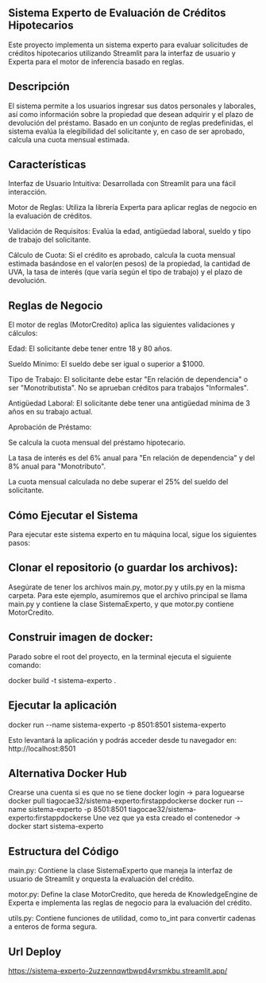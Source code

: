## Sistema Experto de Evaluación de Créditos Hipotecarios
Este proyecto implementa un sistema experto para evaluar solicitudes de créditos hipotecarios utilizando Streamlit para la interfaz de usuario y Experta para el motor de inferencia basado en reglas.

## Descripción
El sistema permite a los usuarios ingresar sus datos personales y laborales, así como información sobre la propiedad que desean adquirir y el plazo de devolución del préstamo. Basado en un conjunto de reglas predefinidas, el sistema evalúa la elegibilidad del solicitante y, en caso de ser aprobado, calcula una cuota mensual estimada.

## Características
Interfaz de Usuario Intuitiva: Desarrollada con Streamlit para una fácil interacción.

Motor de Reglas: Utiliza la librería Experta para aplicar reglas de negocio en la evaluación de créditos.

Validación de Requisitos: Evalúa la edad, antigüedad laboral, sueldo y tipo de trabajo del solicitante.

Cálculo de Cuota: Si el crédito es aprobado, calcula la cuota mensual estimada basándose en el valor(en pesos) de la propiedad, la cantidad de UVA, la tasa de interés (que varía según el tipo de trabajo) y el plazo de devolución.

## Reglas de Negocio
El motor de reglas (MotorCredito) aplica las siguientes validaciones y cálculos:

Edad: El solicitante debe tener entre 18 y 80 años.

Sueldo Mínimo: El sueldo debe ser igual o superior a $1000.

Tipo de Trabajo: El solicitante debe estar "En relación de dependencia" o ser "Monotributista". No se aprueban créditos para trabajos "Informales".

Antigüedad Laboral: El solicitante debe tener una antigüedad mínima de 3 años en su trabajo actual.

Aprobación de Préstamo:

Se calcula la cuota mensual del préstamo hipotecario.

La tasa de interés es del 6% anual para "En relación de dependencia" y del 8% anual para "Monotributo".

La cuota mensual calculada no debe superar el 25% del sueldo del solicitante.

## Cómo Ejecutar el Sistema
Para ejecutar este sistema experto en tu máquina local, sigue los siguientes pasos:

## Clonar el repositorio (o guardar los archivos):
Asegúrate de tener los archivos main.py, motor.py y utils.py en la misma carpeta. Para este ejemplo, asumiremos que el archivo principal se llama main.py y contiene la clase SistemaExperto, y que motor.py contiene MotorCredito.

## Construir imagen de docker:
Parado sobre el root del proyecto, en la terminal ejecuta el siguiente comando:

docker build -t sistema-experto .

## Ejecutar la aplicación
docker run --name sistema-experto -p 8501:8501 sistema-experto

Esto levantará la aplicación y podrás acceder desde tu navegador en:
http://localhost:8501

## Alternativa Docker Hub
Crearse una cuenta si es que no se tiene
docker login -> para loguearse
docker pull tiagocae32/sistema-experto:firstappdockerse
docker run --name sistema-experto -p 8501:8501 tiagocae32/sistema-experto:firstappdockerse
Une vez que ya esta creado el contenedor -> docker start sistema-experto

## Estructura del Código
main.py: Contiene la clase SistemaExperto que maneja la interfaz de usuario de Streamlit y orquesta la evaluación del crédito.

motor.py: Define la clase MotorCredito, que hereda de KnowledgeEngine de Experta e implementa las reglas de negocio para la evaluación del crédito.

utils.py: Contiene funciones de utilidad, como to_int para convertir cadenas a enteros de forma segura.

## Url Deploy
https://sistema-experto-2uzzennqwtbwpd4vrsmkbu.streamlit.app/

